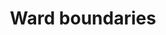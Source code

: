 ---
schema: default
title: Ward boundaries
organization: ''
notes: Lewisham ward boundaries in various formats
resources:
  - name: ward boundaries (geojson - longitudes and latitudes)
    url: >-
      https://gist.github.com/joe-liad/e66e2ec493ce3de692595b64eeb27b99/raw/bfaafeec350dfe4e5a20866a4660a188f8e6df7d/lewisham-wards.geojson
    format: geojson
  - name: ward boundaries (longitudes and latitudes - _preview_)
    url: >-
      https://github.com/lb-lewisham/open-data-lewisham/blob/gh-pages/_datasets/data/boundaries/wards/lbl_wd22.topojson
    format: topojson
  - name: ward boundaries (longitudes and latitudes)
    url: >-
      https://github.com/lb-lewisham/open-data-lewisham/raw/gh-pages/_datasets/data/boundaries/wards/lbl_wd22.topojson
    format: topojson
  - name: ward boundaries (eastings and northings)
    url: >-
      https://github.com/lb-lewisham/open-data-lewisham/raw/gh-pages/_datasets/data/boundaries/wards/lbl_wd22_proposed.gpkg
    format: geopackage
  - name: previous ward boundaries (longitudes and latitudes)
    url: >-
      https://gist.github.com/joe-liad/7fb39968587908b96f6b05f87b3250e0/raw/ff1ade351895b2d5ed39e3b3bfed26c9aa65fcfa/lewisham-wards.geojson
    format: geojson
license: 'https://www.nationalarchives.gov.uk/doc/open-government-licence/version/3/'
category:
  - Property / Land Records
maintainer: Lewisham insight
maintainer_email: insight-and-delivery@lewisham.gov.uk
---